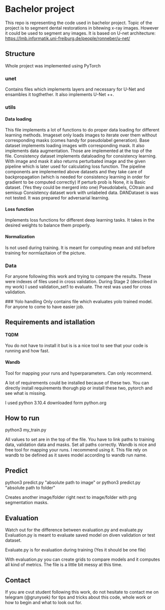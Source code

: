 # Bachelor project
This repo is representing the code used in bachelor project. Topic of the project is to segment dental restorations in bitewing x-ray images. However it could be used to segment any images.
It is based on U-net architecture: https://lmb.informatik.uni-freiburg.de/people/ronneber/u-net/

## Structure
Whole project was implemented using PyTorch
### unet
Contains files which implements layers and necessary for U-Net and ensambles it togthether. It also implements U-Net ++.

### utils

#### Data loading
This file implements a lot of functions to do proper data loading for different learning methods. Imageset only loads images to iterate over them without corresponding masks (comes handy for pseudolabel generation).
Base dataset implements loading images with corresponding mask. It also implements data augmentation. Those are implemented at the top of the file.
Consistency dataset implements dataloading for consistency learning. With image and mask it also returns perturbated image and the given pipeline which
is later used for calculating loss function. The pipeline components are implemented above datasets and they take care of backpropagation (which is needed for consistency learning in order for gradient to be computed correctly)
If perturb prob is None, it is Basic dataset. (Yes they could be mergerd into one)
Pseudolabels, COtrain and semisup Consistency dataset work with unlabeled data.
DANDataset is was not tested. It was prepared for adversarial learning.

#### Loss function
Implements loss functions for different deep learning tasks. It takes in the desired weights to balance them properly.

#### Normalization 
Is not used during training. It is meant for computing mean and std before training for normlazitaion of the picture.

### Data
For anyone following this work and trying to compare the results. These were indexes of files used in cross validation. During Stage 2 (described in my work) I used validation_set1 to evaluate. The rest was used for cross validation.

### Yolo handling
Only contains file which evaluates yolo trained model. For anyone to come to have easier job.

## Requirements and istallation
#### TQDM
You do not have to install it but is is a nice tool to see that your code is running and how fast. 

#### Wandb
Tool for mapping your runs and hyperparameters. Can only recommend.

A lot of requirements could be installed because of these two. You can directly install requirements thorugh pip or install these two, pytorch and see what is missing.

I used python 3.10.4 downloaded form python.org

## How to run
python3 my_train.py

All values to set are in the top of the file. You have to link paths to training data, validation data and masks. Set all paths correctly. Wandb is nice and free tool for mapping your runs. I recommend using it. This file rely on wandb to be defined as it saves model according to wandb run name.

## Predict
python3 predict.py "absolute path to image"
or 
python3 predict.py "absolute path to folder"

Creates another image/folder right next to image/folder with png segmentation masks.

## Evaluation
Watch out for the difference between evaluation.py and evaluate.py
Evaluation.py is meant to evaluate saved model on diven validation or test dataset.

Evaluate.py is for evaluation during training
(Yes it should be one file)

With evaluation.py you can create grids to compare models and it computes all kind of metrics. The file is a little bit messy at this time.


## Contact
If you are cvut student following this work, do not hesitate to contact me on telegram (@grunysek) for tips and tricks about this code, whole work or how to begin and what to look out for.
